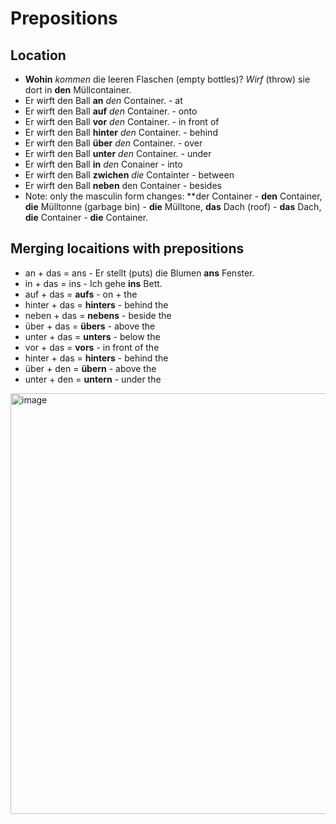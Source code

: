 # Prepositions

## Location
-  **Wohin** *kommen* die leeren Flaschen (empty bottles)? *Wirf* (throw) sie dort in **den** Müllcontainer.
-  Er wirft den Ball **an** *den* Container. - at
-  Er wirft den Ball **auf** *den* Container. - onto
-  Er wirft den Ball **vor** *den* Container. - in front of
-  Er wirft den Ball **hinter** *den* Container. - behind
-  Er wirft den Ball **über** *den* Container. - over
-  Er wirft den Ball **unter** *den* Container. - under
-  Er wirft den Ball **in** *den* Conainer - into
-  Er wirft den Ball **zwichen** *die* Containter - between
-  Er wirft den Ball **neben** den Container - besides
- Note: only the masculin form changes: **der Container - **den** Container, **die** Mülltonne (garbage bin) - **die** Mülltone, **das** Dach (roof) - **das** Dach, **die** Container - **die** Container.

## Merging locaitions with prepositions
-  an + das = ans - Er stellt (puts) die Blumen **ans** Fenster.
-  in + das = ins - Ich gehe **ins** Bett.
-  auf + das = **aufs** - on + the
-  hinter + das = **hinters** - behind the
-  neben + das = **nebens** - beside the
-  über + das = **übers** - above the
-  unter + das = **unters** - below the
-  vor + das = **vors** - in front of the
-  hinter + das = **hinters** - behind the
-  über + den = **übern** - above the
-  unter + den = **untern** - under the


<img width="673" alt="image" src="https://github.com/petrasvestartas/german_language/assets/18013985/214af4c2-4b04-4c87-a5b2-905cfbf398e9">
